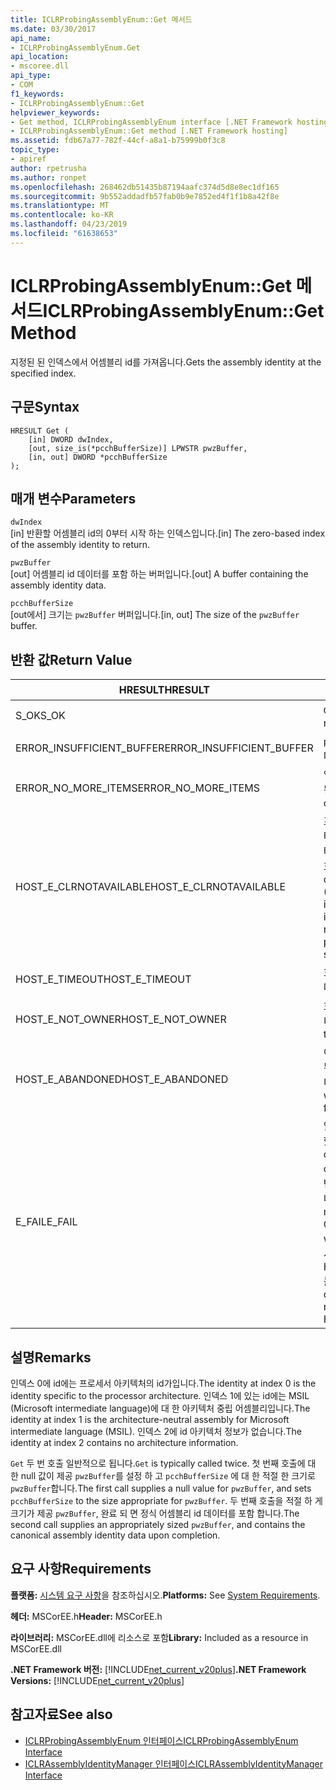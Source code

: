 ```yaml
---
title: ICLRProbingAssemblyEnum::Get 메서드
ms.date: 03/30/2017
api_name:
- ICLRProbingAssemblyEnum.Get
api_location:
- mscoree.dll
api_type:
- COM
f1_keywords:
- ICLRProbingAssemblyEnum::Get
helpviewer_keywords:
- Get method, ICLRProbingAssemblyEnum interface [.NET Framework hosting]
- ICLRProbingAssemblyEnum::Get method [.NET Framework hosting]
ms.assetid: fdb67a77-782f-44cf-a8a1-b75999b0f3c8
topic_type:
- apiref
author: rpetrusha
ms.author: ronpet
ms.openlocfilehash: 268462db51435b87194aafc374d5d8e8ec1df165
ms.sourcegitcommit: 9b552addadfb57fab0b9e7852ed4f1f1b8a42f8e
ms.translationtype: MT
ms.contentlocale: ko-KR
ms.lasthandoff: 04/23/2019
ms.locfileid: "61638653"
---
```

# <a name="iclrprobingassemblyenumget-method"></a><span data-ttu-id="e3b96-102">ICLRProbingAssemblyEnum::Get 메서드</span><span class="sxs-lookup"><span data-stu-id="e3b96-102">ICLRProbingAssemblyEnum::Get Method</span></span>
<span data-ttu-id="e3b96-103">지정된 된 인덱스에서 어셈블리 id를 가져옵니다.</span><span class="sxs-lookup"><span data-stu-id="e3b96-103">Gets the assembly identity at the specified index.</span></span>  
  
## <a name="syntax"></a><span data-ttu-id="e3b96-104">구문</span><span class="sxs-lookup"><span data-stu-id="e3b96-104">Syntax</span></span>  
  
```  
HRESULT Get (  
    [in] DWORD dwIndex,  
    [out, size_is(*pcchBufferSize)] LPWSTR pwzBuffer,  
    [in, out] DWORD *pcchBufferSize  
);  
```  
  
## <a name="parameters"></a><span data-ttu-id="e3b96-105">매개 변수</span><span class="sxs-lookup"><span data-stu-id="e3b96-105">Parameters</span></span>  
 `dwIndex`  
 <span data-ttu-id="e3b96-106">[in] 반환할 어셈블리 id의 0부터 시작 하는 인덱스입니다.</span><span class="sxs-lookup"><span data-stu-id="e3b96-106">[in] The zero-based index of the assembly identity to return.</span></span>  
  
 `pwzBuffer`  
 <span data-ttu-id="e3b96-107">[out] 어셈블리 id 데이터를 포함 하는 버퍼입니다.</span><span class="sxs-lookup"><span data-stu-id="e3b96-107">[out] A buffer containing the assembly identity data.</span></span>  
  
 `pcchBufferSize`  
 <span data-ttu-id="e3b96-108">[out에서] 크기는 `pwzBuffer` 버퍼입니다.</span><span class="sxs-lookup"><span data-stu-id="e3b96-108">[in, out] The size of the `pwzBuffer` buffer.</span></span>  
  
## <a name="return-value"></a><span data-ttu-id="e3b96-109">반환 값</span><span class="sxs-lookup"><span data-stu-id="e3b96-109">Return Value</span></span>  
  
|<span data-ttu-id="e3b96-110">HRESULT</span><span class="sxs-lookup"><span data-stu-id="e3b96-110">HRESULT</span></span>|<span data-ttu-id="e3b96-111">설명</span><span class="sxs-lookup"><span data-stu-id="e3b96-111">Description</span></span>|  
|-------------|-----------------|  
|<span data-ttu-id="e3b96-112">S_OK</span><span class="sxs-lookup"><span data-stu-id="e3b96-112">S_OK</span></span>|<span data-ttu-id="e3b96-113">`Get` 성공적으로 반환 합니다.</span><span class="sxs-lookup"><span data-stu-id="e3b96-113">`Get` returned successfully.</span></span>|  
|<span data-ttu-id="e3b96-114">ERROR_INSUFFICIENT_BUFFER</span><span class="sxs-lookup"><span data-stu-id="e3b96-114">ERROR_INSUFFICIENT_BUFFER</span></span>|<span data-ttu-id="e3b96-115">`pwzBuffer` 너무 작습니다.</span><span class="sxs-lookup"><span data-stu-id="e3b96-115">`pwzBuffer` is too small.</span></span>|  
|<span data-ttu-id="e3b96-116">ERROR_NO_MORE_ITEMS</span><span class="sxs-lookup"><span data-stu-id="e3b96-116">ERROR_NO_MORE_ITEMS</span></span>|<span data-ttu-id="e3b96-117">열거형에는 더 이상 항목이 포함 됩니다.</span><span class="sxs-lookup"><span data-stu-id="e3b96-117">The enumeration contains no more items.</span></span>|  
|<span data-ttu-id="e3b96-118">HOST_E_CLRNOTAVAILABLE</span><span class="sxs-lookup"><span data-stu-id="e3b96-118">HOST_E_CLRNOTAVAILABLE</span></span>|<span data-ttu-id="e3b96-119">프로세스에는 CLR (공용 언어 런타임)에 로드 되지 또는 CLR 상태인는 관리 코드를 실행 하거나 호출을 처리할 수 없습니다.</span><span class="sxs-lookup"><span data-stu-id="e3b96-119">The common language runtime (CLR) has not been loaded into a process, or the CLR is in a state in which it cannot run managed code or process the call successfully.</span></span>|  
|<span data-ttu-id="e3b96-120">HOST_E_TIMEOUT</span><span class="sxs-lookup"><span data-stu-id="e3b96-120">HOST_E_TIMEOUT</span></span>|<span data-ttu-id="e3b96-121">호출 시간이 초과 되었습니다.</span><span class="sxs-lookup"><span data-stu-id="e3b96-121">The call timed out.</span></span>|  
|<span data-ttu-id="e3b96-122">HOST_E_NOT_OWNER</span><span class="sxs-lookup"><span data-stu-id="e3b96-122">HOST_E_NOT_OWNER</span></span>|<span data-ttu-id="e3b96-123">호출자가 잠금을 소유 하지 않습니다.</span><span class="sxs-lookup"><span data-stu-id="e3b96-123">The caller does not own the lock.</span></span>|  
|<span data-ttu-id="e3b96-124">HOST_E_ABANDONED</span><span class="sxs-lookup"><span data-stu-id="e3b96-124">HOST_E_ABANDONED</span></span>|<span data-ttu-id="e3b96-125">이벤트가 차단 된 스레드가 취소 된 또는 파이버를 대기 하 고 있습니다.</span><span class="sxs-lookup"><span data-stu-id="e3b96-125">An event was canceled while a blocked thread or fiber was waiting on it.</span></span>|  
|<span data-ttu-id="e3b96-126">E_FAIL</span><span class="sxs-lookup"><span data-stu-id="e3b96-126">E_FAIL</span></span>|<span data-ttu-id="e3b96-127">알 수 없는 치명적인 오류가 발생 했습니다.</span><span class="sxs-lookup"><span data-stu-id="e3b96-127">An unknown catastrophic failure occurred.</span></span> <span data-ttu-id="e3b96-128">메서드가 E_FAIL을 반환 하는 경우 CLR은 프로세스 내에서 사용할 수 없습니다.</span><span class="sxs-lookup"><span data-stu-id="e3b96-128">If a method returns E_FAIL, the CLR is no longer usable within the process.</span></span> <span data-ttu-id="e3b96-129">호스팅 메서드를 이후에 호출 HOST_E_CLRNOTAVAILABLE를 반환합니다.</span><span class="sxs-lookup"><span data-stu-id="e3b96-129">Subsequent calls to any hosting methods return HOST_E_CLRNOTAVAILABLE.</span></span>|  
  
## <a name="remarks"></a><span data-ttu-id="e3b96-130">설명</span><span class="sxs-lookup"><span data-stu-id="e3b96-130">Remarks</span></span>  
 <span data-ttu-id="e3b96-131">인덱스 0에 id에는 프로세서 아키텍처의 id가입니다.</span><span class="sxs-lookup"><span data-stu-id="e3b96-131">The identity at index 0 is the identity specific to the processor architecture.</span></span> <span data-ttu-id="e3b96-132">인덱스 1에 있는 id에는 MSIL (Microsoft intermediate language)에 대 한 아키텍처 중립 어셈블리입니다.</span><span class="sxs-lookup"><span data-stu-id="e3b96-132">The identity at index 1 is the architecture-neutral assembly for Microsoft intermediate language (MSIL).</span></span> <span data-ttu-id="e3b96-133">인덱스 2에 id 아키텍처 정보가 없습니다.</span><span class="sxs-lookup"><span data-stu-id="e3b96-133">The identity at index 2 contains no architecture information.</span></span>  
  
 <span data-ttu-id="e3b96-134">`Get` 두 번 호출 일반적으로 됩니다.</span><span class="sxs-lookup"><span data-stu-id="e3b96-134">`Get` is typically called twice.</span></span> <span data-ttu-id="e3b96-135">첫 번째 호출에 대 한 null 값이 제공 `pwzBuffer`를 설정 하 고 `pcchBufferSize` 에 대 한 적절 한 크기로 `pwzBuffer`합니다.</span><span class="sxs-lookup"><span data-stu-id="e3b96-135">The first call supplies a null value for `pwzBuffer`, and sets `pcchBufferSize` to the size appropriate for `pwzBuffer`.</span></span> <span data-ttu-id="e3b96-136">두 번째 호출을 적절 하 게 크기가 제공 `pwzBuffer`, 완료 되 면 정식 어셈블리 id 데이터를 포함 합니다.</span><span class="sxs-lookup"><span data-stu-id="e3b96-136">The second call supplies an appropriately sized `pwzBuffer`, and contains the canonical assembly identity data upon completion.</span></span>  
  
## <a name="requirements"></a><span data-ttu-id="e3b96-137">요구 사항</span><span class="sxs-lookup"><span data-stu-id="e3b96-137">Requirements</span></span>  
 <span data-ttu-id="e3b96-138">**플랫폼:** [시스템 요구 사항](../../../../docs/framework/get-started/system-requirements.md)을 참조하십시오.</span><span class="sxs-lookup"><span data-stu-id="e3b96-138">**Platforms:** See [System Requirements](../../../../docs/framework/get-started/system-requirements.md).</span></span>  
  
 <span data-ttu-id="e3b96-139">**헤더:** MSCorEE.h</span><span class="sxs-lookup"><span data-stu-id="e3b96-139">**Header:** MSCorEE.h</span></span>  
  
 <span data-ttu-id="e3b96-140">**라이브러리:** MSCorEE.dll에 리소스로 포함</span><span class="sxs-lookup"><span data-stu-id="e3b96-140">**Library:** Included as a resource in MSCorEE.dll</span></span>  
  
 <span data-ttu-id="e3b96-141">**.NET Framework 버전:** [!INCLUDE[net_current_v20plus](../../../../includes/net-current-v20plus-md.md)]</span><span class="sxs-lookup"><span data-stu-id="e3b96-141">**.NET Framework Versions:** [!INCLUDE[net_current_v20plus](../../../../includes/net-current-v20plus-md.md)]</span></span>  
  
## <a name="see-also"></a><span data-ttu-id="e3b96-142">참고자료</span><span class="sxs-lookup"><span data-stu-id="e3b96-142">See also</span></span>

- [<span data-ttu-id="e3b96-143">ICLRProbingAssemblyEnum 인터페이스</span><span class="sxs-lookup"><span data-stu-id="e3b96-143">ICLRProbingAssemblyEnum Interface</span></span>](../../../../docs/framework/unmanaged-api/hosting/iclrprobingassemblyenum-interface.md)
- [<span data-ttu-id="e3b96-144">ICLRAssemblyIdentityManager 인터페이스</span><span class="sxs-lookup"><span data-stu-id="e3b96-144">ICLRAssemblyIdentityManager Interface</span></span>](../../../../docs/framework/unmanaged-api/hosting/iclrassemblyidentitymanager-interface.md)
